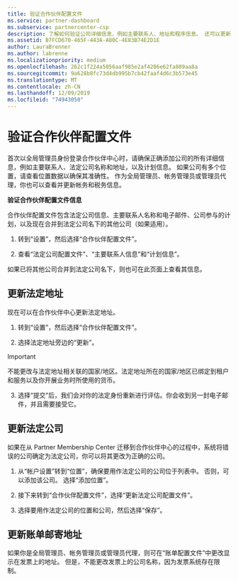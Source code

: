 ```yaml
---
title: 验证合作伙伴配置文件
ms.service: partner-dashboard
ms.subservice: partnercenter-csp
description: 了解如何验证公司详细信息，例如主要联系人、地址和程序信息。 还可以更新法律和帐单地址。
ms.assetid: B7FCD670-465F-443A-A80C-4E83B74E2D1E
author: LauraBrenner
ms.author: labrenne
ms.localizationpriority: medium
ms.openlocfilehash: 262c1f224a5056aaf985e2af4206e62fa809aa8a
ms.sourcegitcommit: 9a628b8fc73d4db995b7cb42faaf4d6c3b573e45
ms.translationtype: MT
ms.contentlocale: zh-CN
ms.lasthandoff: 12/09/2019
ms.locfileid: "74943050"
---
```

# <a name="verify-your-partner-profile"></a>验证合作伙伴配置文件

首次以全局管理员身份登录合作伙伴中心时，请确保正确添加公司的所有详细信息，例如主要联系人、法定公司名称和地址，以及计划信息。 如果公司有多个位置，请查看位置数据以确保其准确性。 作为全局管理员、帐务管理员或管理员代理，你也可以查看并更新帐务和税务信息。 

**验证合作伙伴配置文件信息**

合作伙伴配置文件包含法定公司信息、主要联系人名称和电子邮件、公司参与的计划，以及现在合并到法定公司名下的其他公司（如果适用）。

1.  转到“设置”，然后选择“合作伙伴配置文件”。

2.  查看“法定公司配置文件”、“主要联系人信息”和“计划信息”。

如果已将其他公司合并到法定公司名下，则也可在此页面上查看其信息。

## <a name="update-your-legal-address"></a>更新法定地址

现在可以在合作伙伴中心更新法定地址。

1. 转到“设置”，然后选择“合作伙伴配置文件”。 

2. 选择法定地址旁边的“更新”。 

>[!Important]
>不能更改与法定地址相关联的国家/地区。法定地址所在的国家/地区已绑定到租户和服务以及你开展业务时所使用的货币。 

3. 选择“提交”后，我们会对你的法定身份重新进行评估。你会收到另一封电子邮件，并且需要接受它。

## <a name="update-legal-business"></a>更新法定公司

如果在从 Partner Membership Center 迁移到合作伙伴中心的过程中，系统将错误的公司确定为法定公司，你可以将其更改为正确的公司。

1. 从“帐户设置”转到“位置”，确保要用作法定公司的公司位于列表中。 否则，可以添加该公司。 选择“添加位置”。

2.  接下来转到“合作伙伴配置文件”，选择“更新法定公司配置文件”。

3.  选择要用作法定公司的位置和公司，然后选择“保存”。

## <a name="update-your-billing-address"></a>更新账单邮寄地址

如果你是全局管理员、帐务管理员或管理员代理，则可在“账单配置文件”中更改显示在发票上的地址。 但是，不能更改发票上的公司名称，因为发票系统存在限制。

 


